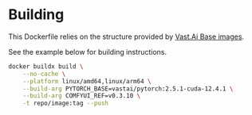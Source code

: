 # Building

This Dockerfile relies on the structure provided by [Vast.Ai Base images](https://github.com/vast-ai/base-image).

See the example below for building instructions.

```bash
docker buildx build \
    --no-cache \
    --platform linux/amd64,linux/arm64 \
    --build-arg PYTORCH_BASE=vastai/pytorch:2.5.1-cuda-12.4.1 \
    --build-arg COMFYUI_REF=v0.3.10 \
    -t repo/image:tag --push
```
